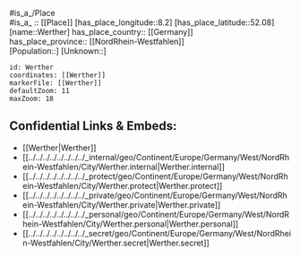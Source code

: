 ﻿---
location: [52.08,8.2] 
mapzoom: [7,12] 
mapmarker: city 
type: City
tags:
- geo/City


SpocWebEntityId: 35559
isDeleted: false
confidential: public

---
#is_a_/Place  
#is_a_ :: [[Place]] 
[has_place_longitude::8.2] 
[has_place_latitude::52.08] 
[name::Werther] 
has_place_country:: [[Germany]]  
has_place_province:: [[NordRhein-Westfahlen]]  
[Population::] 
[Unknown::] 


```leaflet
id: Werther
coordinates: [[Werther]] 
markerFile: [[Werther]] 
defaultZoom: 11 
maxZoom: 18
```


## Confidential Links & Embeds: 
- [[Werther|Werther]]  
- [[../../../../../../../../_internal/geo/Continent/Europe/Germany/West/NordRhein-Westfahlen/City/Werther.internal|Werther.internal]] 
- [[../../../../../../../../_protect/geo/Continent/Europe/Germany/West/NordRhein-Westfahlen/City/Werther.protect|Werther.protect]] 
- [[../../../../../../../../_private/geo/Continent/Europe/Germany/West/NordRhein-Westfahlen/City/Werther.private|Werther.private]] 
- [[../../../../../../../../_personal/geo/Continent/Europe/Germany/West/NordRhein-Westfahlen/City/Werther.personal|Werther.personal]] 
- [[../../../../../../../../_secret/geo/Continent/Europe/Germany/West/NordRhein-Westfahlen/City/Werther.secret|Werther.secret]] 
